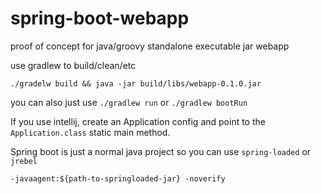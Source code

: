 spring-boot-webapp
==================

proof of concept for java/groovy standalone executable jar webapp

use gradlew to build/clean/etc

`./gradelw build && java -jar build/libs/webapp-0.1.0.jar`

you can also just use `./gradlew run` or `./gradlew bootRun`

If you use intellij, create an Application config and point to the `Application.class` static main method.

Spring boot is just a normal java project so you can use `spring-loaded` or `jrebel`


`-javaagent:${path-to-springloaded-jar} -noverify`
